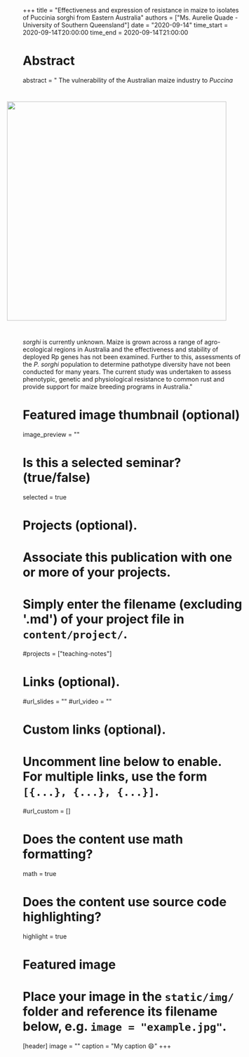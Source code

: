 +++
title = "Effectiveness and expression of resistance in maize to isolates of Puccinia sorghi from Eastern Australia"
authors = ["Ms. Aurelie Quade - University of Southern Queensland"]
date = "2020-09-14"
time_start = 2020-09-14T20:00:00
time_end = 2020-09-14T21:00:00

# Abstract
abstract = "<img src = '/img/seminars/aurelie-quade.jpg' width = 500 align = right style = 'padding:40px'> The vulnerability of the Australian maize industry to <em>Puccina sorghi</em> is currently unknown. Maize is grown across a range of agro-ecological regions in Australia and the effectiveness and stability of deployed Rp genes has not been examined. Further to this, assessments of the <em>P. sorghi</em> population to determine pathotype diversity have not been conducted for many years. The current study was undertaken to assess phenotypic, genetic and physiological resistance to common rust and provide support for maize breeding programs in Australia."

# Featured image thumbnail (optional)
image_preview = ""

# Is this a selected seminar? (true/false)
selected = true

# Projects (optional).
#   Associate this publication with one or more of your projects.
#   Simply enter the filename (excluding '.md') of your project file in `content/project/`.
#projects = ["teaching-notes"]

# Links (optional).
#url_slides = ""
#url_video = ""

# Custom links (optional).
#   Uncomment line below to enable. For multiple links, use the form `[{...}, {...}, {...}]`.
#url_custom = []

# Does the content use math formatting?
math = true

# Does the content use source code highlighting?
highlight = true

# Featured image
# Place your image in the `static/img/` folder and reference its filename below, e.g. `image = "example.jpg"`.
[header]
image = ""
caption = "My caption :smile:"
+++
